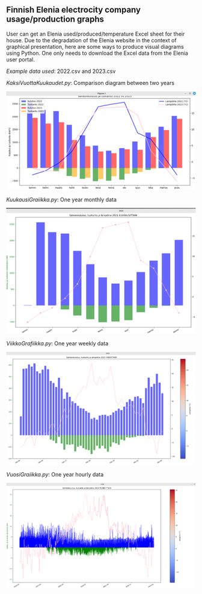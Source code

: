 ## Finnish Elenia electrocity company usage/production graphs


User can get an Elenia used/produced/temperature Excel sheet for their house. Due to the degradation of the Elenia website in the context of graphical presentation, here are some ways to produce visual diagrams using Python. One only needs to download the Excel data from the Elenia user portal.

*Example data used*: 2022.csv and 2023.csv


*KaksiVuottaKuukaudet.py*: Comparison diagram between two years

![kaksivuotta.png](kaksivuotta.png)


*KuukausiGraiikka.py*: One year monthly data

![kuukausi.png](kuukausi.png)



*ViikkoGrafiikka.py*: One year weekly data

![kuukausi.png](viikko.png)


*VuosiGraiikka.py*: One year hourly data

![kuukausi.png](vuosi.png)